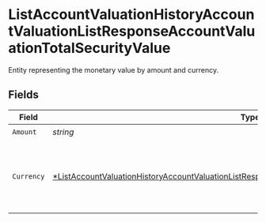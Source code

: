 # ListAccountValuationHistoryAccountValuationListResponseAccountValuationTotalSecurityValue

Entity representing the monetary value by amount and currency.


## Fields

| Field                                                                                                                                                                                                                              | Type                                                                                                                                                                                                                               | Required                                                                                                                                                                                                                           | Description                                                                                                                                                                                                                        |
| ---------------------------------------------------------------------------------------------------------------------------------------------------------------------------------------------------------------------------------- | ---------------------------------------------------------------------------------------------------------------------------------------------------------------------------------------------------------------------------------- | ---------------------------------------------------------------------------------------------------------------------------------------------------------------------------------------------------------------------------------- | ---------------------------------------------------------------------------------------------------------------------------------------------------------------------------------------------------------------------------------- |
| `Amount`                                                                                                                                                                                                                           | *string*                                                                                                                                                                                                                           | :heavy_check_mark:                                                                                                                                                                                                                 | N/A                                                                                                                                                                                                                                |
| `Currency`                                                                                                                                                                                                                         | [*ListAccountValuationHistoryAccountValuationListResponseAccountValuationTotalSecurityValueCurrency](../../models/operations/listaccountvaluationhistoryaccountvaluationlistresponseaccountvaluationtotalsecurityvaluecurrency.md) | :heavy_minus_sign:                                                                                                                                                                                                                 | Alphabetic three-letter [ISO 4217](https://en.wikipedia.org/wiki/ISO_4217) currency code.<br/>* EUR - Euro                                                                                                                         |